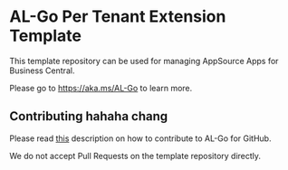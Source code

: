 # AL-Go Per Tenant Extension Template
This template repository can be used for managing AppSource Apps for Business Central.

Please go to https://aka.ms/AL-Go to learn more.

## Contributing hahaha chang

Please read [this](https://github.com/microsoft/AL-Go/blob/main/Scenarios/Contribute.md) description on how to contribute to AL-Go for GitHub.

We do not accept Pull Requests on the template repository directly.
